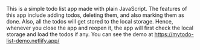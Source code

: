 This is a simple todo list app made with plain JavaScript. The features of this app include adding todos, deleting them, and also marking them as done. Also, all the todos will get stored to the local storage. Hence, whenever you close the app and reopen it, the app will first check the local storage and load the todos if any.
You can see the demo at https://mytodo-list-demo.netlify.app/
